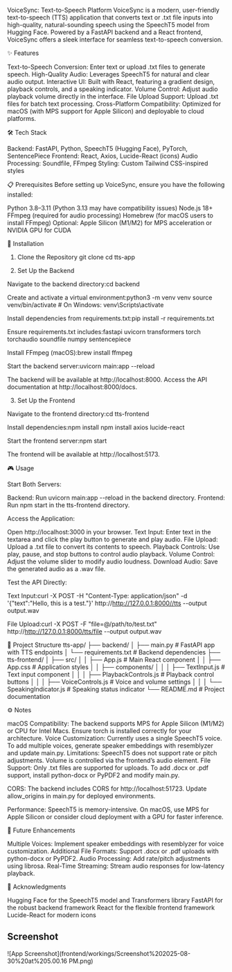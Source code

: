 VoiceSync: Text-to-Speech Platform
VoiceSync is a modern, user-friendly text-to-speech (TTS) application that converts text or .txt file inputs into high-quality, natural-sounding speech using the SpeechT5 model from Hugging Face. Powered by a FastAPI backend and a React frontend, VoiceSync offers a sleek interface for seamless text-to-speech conversion.

✨ Features

Text-to-Speech Conversion: Enter text or upload .txt files to generate speech.
High-Quality Audio: Leverages SpeechT5 for natural and clear audio output.
Interactive UI: Built with React, featuring a gradient design, playback controls, and a speaking indicator.
Volume Control: Adjust audio playback volume directly in the interface.
File Upload Support: Upload .txt files for batch text processing.
Cross-Platform Compatibility: Optimized for macOS (with MPS support for Apple Silicon) and deployable to cloud platforms.


🛠 Tech Stack

Backend: FastAPI, Python, SpeechT5 (Hugging Face), PyTorch, SentencePiece
Frontend: React, Axios, Lucide-React (icons)
Audio Processing: Soundfile, FFmpeg
Styling: Custom Tailwind CSS-inspired styles


📋 Prerequisites
Before setting up VoiceSync, ensure you have the following installed:

Python 3.8–3.11 (Python 3.13 may have compatibility issues)
Node.js 18+
FFmpeg (required for audio processing)
Homebrew (for macOS users to install FFmpeg)
Optional: Apple Silicon (M1/M2) for MPS acceleration or NVIDIA GPU for CUDA


🚀 Installation
1. Clone the Repository
git clone <repository-url>
cd tts-app

2. Set Up the Backend

Navigate to the backend directory:cd backend


Create and activate a virtual environment:python3 -m venv venv
source venv/bin/activate  # On Windows: venv\Scripts\activate


Install dependencies from requirements.txt:pip install -r requirements.txt

Ensure requirements.txt includes:fastapi
uvicorn
transformers
torch
torchaudio
soundfile
numpy
sentencepiece


Install FFmpeg (macOS):brew install ffmpeg


Start the backend server:uvicorn main:app --reload

The backend will be available at http://localhost:8000. Access the API documentation at http://localhost:8000/docs.

3. Set Up the Frontend

Navigate to the frontend directory:cd tts-frontend


Install dependencies:npm install
npm install axios lucide-react


Start the frontend server:npm start

The frontend will be available at http://localhost:5173.


🎮 Usage

Start Both Servers:

Backend: Run uvicorn main:app --reload in the backend directory.
Frontend: Run npm start in the tts-frontend directory.


Access the Application:

Open http://localhost:3000 in your browser.
Text Input: Enter text in the textarea and click the play button to generate and play audio.
File Upload: Upload a .txt file to convert its contents to speech.
Playback Controls: Use play, pause, and stop buttons to control audio playback.
Volume Control: Adjust the volume slider to modify audio loudness.
Download Audio: Save the generated audio as a .wav file.


Test the API Directly:

Text Input:curl -X POST -H "Content-Type: application/json" -d '{"text":"Hello, this is a test."}' http://http://127.0.0.1:8000//tts --output output.wav


File Upload:curl -X POST -F "file=@/path/to/test.txt" http://http://127.0.0.1:8000/tts/file --output output.wav






📂 Project Structure
tts-app/
├── backend/
│   ├── main.py           # FastAPI app with TTS endpoints
│   └── requirements.txt  # Backend dependencies
├── tts-frontend/
│   ├── src/
│   │   ├── App.js       # Main React component
│   │   ├── App.css      # Application styles
│   │   ├── components/
│   │   │   ├── TextInput.js          # Text input component
│   │   │   ├── PlaybackControls.js    # Playback control buttons
│   │   │   ├── VoiceControls.js      # Voice and volume settings
│   │   │   └── SpeakingIndicator.js  # Speaking status indicator
└── README.md            # Project documentation


⚙️ Notes

macOS Compatibility: The backend supports MPS for Apple Silicon (M1/M2) or CPU for Intel Macs. Ensure torch is installed correctly for your architecture.
Voice Customization: Currently uses a single SpeechT5 voice. To add multiple voices, generate speaker embeddings with resemblyzer and update main.py.
Limitations: SpeechT5 does not support rate or pitch adjustments. Volume is controlled via the frontend’s audio element.
File Support: Only .txt files are supported for uploads. To add .docx or .pdf support, install python-docx or PyPDF2 and modify main.py.

CORS: The backend includes CORS for http://localhost:51723. Update allow_origins in main.py for deployed environments.

Performance: SpeechT5 is memory-intensive. On macOS, use MPS for Apple Silicon or consider cloud deployment with a GPU for faster inference.



🔮 Future Enhancements

Multiple Voices: Implement speaker embeddings with resemblyzer for voice customization.
Additional File Formats: Support .docx or .pdf uploads with python-docx or PyPDF2.
Audio Processing: Add rate/pitch adjustments using librosa.
Real-Time Streaming: Stream audio responses for low-latency playback.

🙌 Acknowledgments

Hugging Face for the SpeechT5 model and Transformers library
FastAPI for the robust backend framework
React for the flexible frontend framework
Lucide-React for modern icons

## Screenshot

![App Screenshot](frontend/workings/Screenshot%202025-08-30%20at%205.00.16 PM.png)

